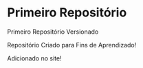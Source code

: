 # Primeiro Repositório
 Primeiro Repositório Versionado

 Repositório Criado para Fins de Aprendizado!

 Adicionado no site!
